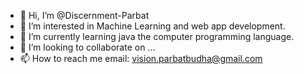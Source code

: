 - 👋 Hi, I’m @Discernment-Parbat
- 👀 I’m interested in Machine Learning and web app development.
- 🌱 I’m currently learning java the computer programming language.
- 💞️ I’m looking to collaborate on ...
- 📫 How to reach me email: vision.parbatbudha@gmail.com

<!---
Discernment-Parbat/Discernment-Parbat is a ✨ special ✨ repository because its `README.md` (this file) appears on your GitHub profile.
You can click the Preview link to take a look at your changes.
--->
